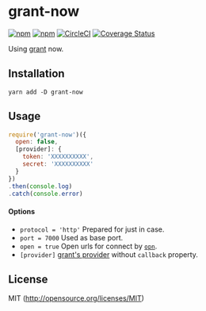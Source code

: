 # grant-now

[![npm](https://img.shields.io/npm/v/grant-now.svg?longCache=true&style=flat-square)](https://yarnpkg.com/en/package/grant-now)
[![npm](https://img.shields.io/npm/dm/grant-now.svg?longCache=true&style=flat-square)](https://www.npmjs.com/package/grant-now)
[![CircleCI](https://img.shields.io/circleci/project/github/kthjm/grant-now.svg?longCache=true&style=flat-square)](https://circleci.com/gh/kthjm/grant-now)
[![Coverage Status](https://img.shields.io/codecov/c/github/kthjm/grant-now.svg?longCache=true&style=flat-square)](https://codecov.io/github/kthjm/grant-now)

Using [grant](https://github.com/simov/grant) now.

## Installation
```shell
yarn add -D grant-now
```

## Usage
```js
require('grant-now')({
  open: false,
  [provider]: {
    token: 'XXXXXXXXXX',
    secret: 'XXXXXXXXXX'
  }
})
.then(console.log)
.catch(console.error)
```

#### Options
- `protocol = 'http'` Prepared for just in case.
- `port = 7000` Used as base port.
- `open = true` Open urls for connect by [`opn`](https://github.com/sindresorhus/opn).
- `[provider]` [grant's provider](https://github.com/simov/grant#configuration) without `callback` property.

## License

MIT (http://opensource.org/licenses/MIT)